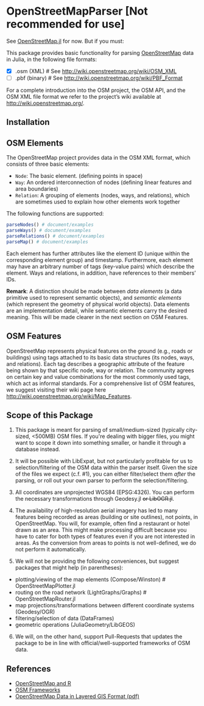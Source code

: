 # OpenStreetMapParser [Not recommended for use]
See [OpenStreetMap.jl](https://github.com/tedsteiner/OpenStreetMap.jl) for now. But if you must:

This package provides basic functionality for parsing [OpenStreetMap](http://www.openstreetmap.org) data in Julia, in the following file formats:

- [x] .osm (XML) # See http://wiki.openstreetmap.org/wiki/OSM_XML
- [ ] .pbf (binary) # See http://wiki.openstreetmap.org/wiki/PBF_Format

For a complete introduction into the OSM project, the OSM API, and the OSM XML file format we
refer to the project’s wiki available at http://wiki.openstreetmap.org/.

## Installation


## OSM Elements

The OpenStreetMap project provides data in the OSM XML format, which consists of three basic elements:

- `Node`: The basic element. (defining points in space)
- `Way`: An ordered interconnection of nodes (defining linear features and area boundaries)
- `Relation`: A grouping of elements (nodes, ways, and relations), which are sometimes used to explain how other elements work together

The following functions are supported:

```julia
parseNodes() # document/examples
parseWays() # document/examples
parseRelations() # document/examples
parseMap() # document/examples
```

Each element has further attributes like the element ID (unique within the corresponding element group) and timestamp. Furthermore, each element may have an arbitrary number of tags (key-value pairs) which describe the element. Ways and relations, in addition, have references to their members’ IDs.

**Remark**: A distinction should be made between *data elements* (a data primitive used to represent semantic objects), and *semantic elements* (which represent the geometry of physical world objects). Data elements are an implementation detail, while semantic elements carry the desired meaning. This will be made clearer in the next section on OSM Features.

## OSM Features
OpenStreetMap represents physical features on the ground (e.g., roads or buildings) using tags attached to its basic data structures (its nodes, ways, and relations). Each tag describes a geographic attribute of the feature being shown by that specific node, way or relation. The community agrees on certain key and value combinations for the most commonly used tags, which act as informal standards. For a comprehensive list of OSM features, we suggest visiting their wiki page here http://wiki.openstreetmap.org/wiki/Map_Features.

## Scope of this Package

1. This package is meant for parsing of small/medium-sized (typically city-sized, <500MB) OSM files. If you're dealing with bigger files, you might want to scope it down into something smaller, or handle it through a database instead.

2. It will be possible with LibExpat, but not particularly profitable for us to selection/filtering of the OSM data within the parser itself. Given the size of the files we expect (c.f. #1), you can either filter/select them *after* the parsing, or roll out your own parser to perform the selection/filtering.

3. All coordinates are unprojected WGS84 (EPSG:4326). You can perform the necessary transformations through Geodesy.jl ~~or LibOGR.jl~~.

4. The availability of high-resolution aerial imagery has led to many features being recorded as areas (building or site outlines), not points, in OpenStreetMap. You will, for example, often find a restaurant or hotel drawn as an area. This might make processing difficult because you have to cater for both types of features even if you are not interested in areas. As the conversion from areas to points is not well-defined, we do not perform it automatically.

5. We will not be providing the following conveniences, but suggest packages that might help (in parentheses):

  - plotting/viewing of the map elements (Compose/Winston) # OpenStreetMapPlotter.jl
  - routing on the road network (LightGraphs/Graphs) # OpenStreetMapRouter.jl
  - map projections/transformations between different coordinate systems (Geodesy/OGR)
  - filtering/selection of data (DataFrames)
  - geometric operations (JuliaGeometry/LibGEOS)

6. We will, on the other hand, support Pull-Requests that updates the package to be in line with official/well-supported frameworks of OSM data.

## References
- [OpenStreetMap and R](http://osmar.r-forge.r-project.org/)
- [OSM Frameworks](http://wiki.openstreetmap.org/wiki/Frameworks)
- [OpenStreetMap Data in Layered GIS Format (pdf)](http://www.geofabrik.de/data/geofabrik-osm-gis-standard-0.6.pdf)
